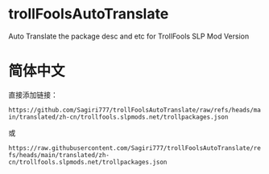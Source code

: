 # trollFoolsAutoTranslate
Auto Translate the package desc and etc for TrollFools SLP Mod Version

# 简体中文
直接添加链接：

  ```https://github.com/Sagiri777/trollFoolsAutoTranslate/raw/refs/heads/main/translated/zh-cn/trollfools.slpmods.net/trollpackages.json```

或

  ```https://raw.githubusercontent.com/Sagiri777/trollFoolsAutoTranslate/refs/heads/main/translated/zh-cn/trollfools.slpmods.net/trollpackages.json```
